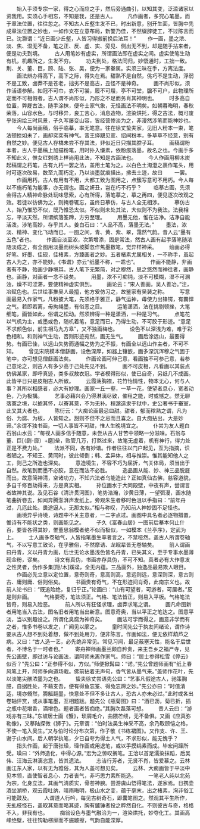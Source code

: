 <!-- { "loadSidebar": true } -->
　　始入手须专宗一家，得之心而应之手，然后旁通曲引，以知其变，泛滥诸家以资我用。实须心手相忘，不知是我，还是古人。
　　凡作画者，多究心笔墨，而于章法位置，往往忽之。不知古人丘壑生发不已，时出新意，别开生面，皆胸中先成章法位置之妙也，一如作文在立意布局，新警乃佳，不然缀辞徒工，不过陈言而已。沈灏谓：“近日画少丘壑，人皆习得搬前换后法耳！”
　　作一画，墨之浓、淡、焦、湿无不备，笔之正、反、虚、实、旁见、侧出无不到，却是随手拈来者，便是功夫到境。
　　古人用笔妙有虚实，所谓画法即在虚实之间。虚实使笔生动有机，机趣所之，生发不穷。
　　功夫到处，格法同归，妙悟通时，工拙一致。荆、关、董、巨，顾、陆、张、吴，便为一家眷属。实须三昧在手，方离法度。
　　画法辨办得高下，高下之际，得失在焉。甜熟不是自然，佻巧不是生动，浮弱不是工致，卤莽不是苍老，拙劣不是高古，丑怪不是神奇。
　　画不尚形似，须作活语参解。如冠不可巾，衣不可裳，履不可屐，亭不可堂，牖不可户，此物理所定而不可相假者。古人谓不尚形似，乃形之不足而务肖其神明也。
　　时多高自位置，弊屣古法，随手涂抹，便夸士家气象，无怪画法不明矣。如朝暮晦明，春秋荣落，山容水色，与时移异，良工苦心，消息造物，渲染烘托，得之古法，概可废乎张询绘三时风景，子久写屡变山容，皆经营惨淡为之，非漫然涉笔而能神妙也。
　　今人每尚画稿，俗手临摹，率无笔意。往在徐丈蛰夫家，见旧人粉本一束，笔法顿挫如未了，画却奕奕有神气。昔王绎覯见宣、绍间粉本，多草草不经意，别有自然之妙。便见古人存槁未尝不存其法，非似近日只描其腔子耳。
　　画稿谓粉本者，古人于墨稿上加描粉笔，用时扑入缣素，依粉痕落墨，故名之也。今画手多不知此义，惟女红刺绣上样尚用此法，不知是古画法也。
　　今人作画用柳木炭起稿谓之朽笔，古有九朽一罢之法，盖用土笔为之。以白色土淘澄之裹作笔头，用时可逐次改易，数至九而朽定，乃以淡墨就痕描出，拂去土迹，故曰
　　一罢。
　　作画用朽，古人有用有不用，大都工致为图用之，点簇写意可不用朽。今人每以不施朽笔为能事，亦无谓也。画之妍丑，岂在朽不朽乎？
　　临摹古画，先须会得古人精神命脉处玩味思索，心有所得，落笔摹之，摹之再四，便见逐次改观之效。若徒以彷佛为之，则掩卷辄忘，虽终日摹仿，与古人全无相涉。
　　摹仿古人，始乃惟恐不似，既乃惟恐太似。不似则未处其法，大似则不为我法。法我相忘，平淡天然，所谓摈落筌蹄，方穷至理。
　　用墨无他，惟在洁净。洁净自能活泼。涉笔高妙，存乎其人。姜白石曰：“人品不高，落墨无法。”
　　墨法，浓淡、精神、变化飞动而已。一图之间，青、黄、紫、翠，霭然气韵。昔人云“墨有五色”者也。
　　作画自淡至浓，次第增添，固是常法，然古人画有起手落笔随浓随淡成之，有全图用淡墨而树头坡脚忽作焦墨数笔，觉异样神采。
　　绘画必得好笔、好墨、佳砚，佳楮素，方臻画者之妙。五者楮素尤属相关，一不称手，虽起古人为之，亦不能妙。《书谱》亦云“纸墨不称，一乖也”。
　　作画不能静，非画者有不静，殆画少静境耳。古人笔下无繁简，对之穆然，思之悠然而神往者，画静也。画静，对画者一念不设矣。
　　用墨，浓不可痴钝，淡不可模糊，湿不可溷浊，燥不可涩滞，要使精神虚实俱到。
　　画论云：“宋人善画，吴人善冶。”注，冶赋色也。后世绘事推吴人最擅，他方爰仿习之，故鉴家有吴装之称。
　　写意画最易入作家气，凡粉披大笔，先须格于雅正，静气运神，毋使力出锋锷，有霸悍之气。若即若离，毋拘绳墨，有俗恶之目。
　　运笔潇洒，法在挑剔顿挫，大笔细笔，画皆如此，俗谓之松动。然须辨得一种是潇洒，一种是习气。
　　点笔花以气机为主，或墨或色，随机着笔，意足而已，乃得生动，不可胶于形迹。“意足不求颜色似，前生相马九方皋”，又不独画梅也。
　　设色不以深浅为难，难于彩色相和。和则神气生动，否则形迹宛然，画无生气。
　　画后涂远山，最要得势。有画已佳，以远山失势而通幅之势为之不振，有画全以远山作主者，不可不知。
　　曾见宋院模本僧繇画，设色深厚，如器上镶嵌，画多深沉浑穆之气固于笔中，亦可想见僧繇画法矣。
　　作画论画可伸己意，看画独不可参己意，若参己意论之，则古人有多少高于己处先见不到。
　　画不可皮相，凡看画以其装点仿佛某家，即呼真迹，类多叔敖衣冠。学者模得形似，使已自奇，另纸几不成画。此皆平日只是皮相古人所致。
　　云霞荡胸襟，花竹怡情性，物本无心，何与人事？其所以相感者，必大有妙理。画家一丘一壑，一草一花，使望者息心，宽者动色，乃为极搆。
　　艺事必藉兴会乃得淋漓尽致，催租之能，时或憾之。然无聊落寞之境，以摅其怀，以寄其意，不为无补。程邈造隶于狱中，史公著书于蚕室，此又其大者也。
　　陈衍云：“大痴论画最忌曰甜。甜者，郁而秾熟之谓，凡为俗、为腐、为板，人皆知之。甜则不但不之忌而且喜之。自大痴拈出，大是妙谛。”余谓不独书画，一切人事皆不可甜，惟人生晚境宜之。
　　仆尝为友人题白石翁山水云：“每视人画多信手随意，未尝从古人甘苦中领略一分滋味。石翁与董、巨[（劘-靡）+磨]垒，败管几万，打熬过来，故笔无虚着，机有神行，得力处正是不费力处。”
　　法派不同，各有妙谐。作者往往以门户起见，互为指摘，识者陋之。不知王、黄同时，彼此倾倒；韩、孟异体，相与推崇。惟其能知他人之工，则己之所造也深矣。
　　意造境生，不容不巧为屈折，气关体局，须当出于自然。故笔到而墨不必胶，意在而法不必胜。
　　逸品画从能、妙、神三品脱屣而出，故意简神清，空诸功力，不知六法者乌能造此？正如真仙古佛，慈容道貌，多自千修百劫得来，方是真实相。
　　孙位画水于大同殿壁，中夜有声，尝谓言者故神其说。及见石谷《清济贯河图》，笔势浩瀚，沙黄日薄，一望弭漫，画水随笔曲折卷去，如闻奔腾澎湃声发纸上。旁观朱生者移时色沮以手指曰：“前年舟过，几厄此处。畏途逼人，无那太似。”相与称叹，乃知前人神妙固不足怪也。
　　画境异乎诗境，诗题中不关主意者，一二字点过。画图中具名者必逐物措置，惟诗有不能状之类，则画能见之。
　　子久《富春山居》一图前后摹本何止什百，要皆各得其妙，惟董思翁模者绝不似而极似，一如模本《兰亭序》，定武为上。
　　士人画多卷轴气，人皆指笔墨生率者言之，不禁哑然。盖古人所谓卷轴气，不以写意工致论，在乎雅俗，不然摩诘、龙眠辈皆无卷轴矣。
　　前人谓画曰丹青，义以丹青为画，后世无论水墨浅色皆名丹青，已失其义，至于专事水墨薄砚金粉，谬矣。
　　诗文有真伪，书画亦存具伪，不可不知。真者必有大作意发之性灵者，伪作多集[隠/木]蹊迳，全无内蕴。三品画外，独逸品最易欺人眼目。
　　作画必先立意以定位置，意奇则奇，意高则高，意远则远，意深则深，意古则古、庸则庸、俗则俗矣。
　　书画贵有奇气，不在形迹间肖奇，此南宗义也。故前人论书曰：“既追险绝，复归乎正。”论画曰：“山有可望者，可游者，可居者。”反是则非画。
　　气格要奇，笔法须正。气格、笔法皆正，则易入平板。气格笔法皆奇，则易入险恶。
　　前人所以有狂怪求理，卤莽求笔之谓。
　　画凡命图新者用笔当入古法，图名旧者用笔当出新意。图意奇奥，当以平正之笔达之。图意平淡，当以别趣设之。所谓化臭腐为神奇矣。
　　画法可学而得之，画意非学而有之者，惟多书卷以发之，广闻见以廓之。
　　童时闻先公于执友间绪论，谓作诗要从古人想不到处着想，做不到处用力，便非陈言。作画如法，便无依样葫芦之病。又曰：“古人造一艺，必先绝弃常见。常见习闻，最足蔽塞天性，能名于后世者，不博名于一时者也。”
　　寄舟禅师画墨兰颇自矜贵，来主吾乡之福严寺，见先公画壁，即过访与论画法，谓阿师未离作家气。师曰：“居士参得松雪《停云》似否？”先公曰：“正参得不似，方似。”师便掀髯曰：“诺。”先公曾题师画有“纸上春风笔上开，阿师多向道场栽。佛前拈着无声句，香气皆从墨气来。”盖师作花叶，先以淡笔尖醮浓墨为之也。
　　蛰夫徐丈尝语先公曰：“艺事凡假途古人，驰策胸臆，自据胜处，不藉支吾，便有得鱼忘筌、得兔忘蹄之妙。”先公亦曰：“时值清适，境亦翛然，腾觚翻墨，快意处不但不多让古人，恐古人亦未必过。”此时或各出卷轴评赏，或从事笔墨，互相题跋。题先公《瓶菊图》曰：“酒已沥，菊已折，插之瓶中花增香，酒增色。题者画者皆痴绝。”其胸次磊落可想。
　　昔人云曰：“游戏亦有三昧。”东坡居士画《蟹》，琐屑毛介，曲隈芒缕，无不备俱。又画《应真弥勒像》，又摹陆探微《狮子》。元章谓：“伯时法吴生神采不高，余乃取顾恺之格，不使一笔入吴生。”又与伯时论分布次第，作子敬《书练裙图》。又作支、许、王、谢于山水间。后人朝学执笔，夕已自夸为得土人气，不求形似，能无愧乎？
　　指头作画，起于唐张璪，璪作画或用退笔，或以手摸绢素而成。毕宏问躁所受。璪曰：“外师造化，中得心源。”宏为之惊叹搁笔。王洽以首足濡染抹蹈，后吴伟、汪海云淋漓恣意，皆其遗法。
　　志洁行芳者，无贤不肖，皆爱慕之。云林画江东人家，以有无为雅俗，其为人盖可想见矣。
　　云林、大痴画皆于平淡中见本领，直使智者息心、力者丧气，非巧思力索所能造。
　　一笔老人纯以北苑为宗，化身立法，其画气清质实，骨苍神腴。尝游虞山悟得笔法，遂家焉。日携壶酒坐湖桥，观云霞吐纳，晴雨晦明，极山水之变，蕴于亳末，出之楮素，洵非俗工可能跂及。
　　人谓道人行吟，每见古树奇石，即囊笔图之。然观其平生所作，无虬枝怪石，盖取其意而略其迹，胸有鑪锤者投之粹然自化。不则彼古与奇，格格不入，非我有也。
　　痴翁设色与墨气融洽为一，渲染烘托，妙夺化工。其画高峰绝壁，往往钩勒楞廓而不施皴擦，气韵自能深厚。
